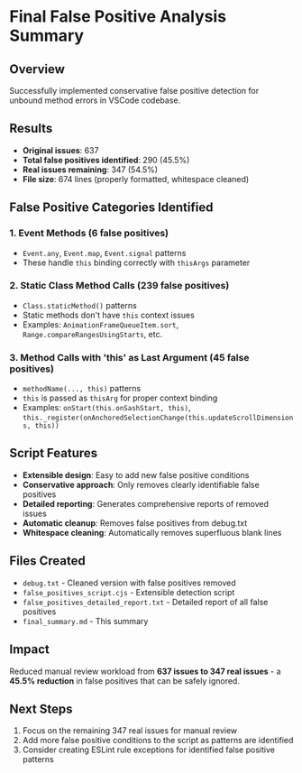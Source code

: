 # Final False Positive Analysis Summary

## Overview
Successfully implemented conservative false positive detection for unbound method errors in VSCode codebase.

## Results
- **Original issues**: 637
- **Total false positives identified**: 290 (45.5%)
- **Real issues remaining**: 347 (54.5%)
- **File size**: 674 lines (properly formatted, whitespace cleaned)

## False Positive Categories Identified

### 1. Event Methods (6 false positives)
- `Event.any`, `Event.map`, `Event.signal` patterns
- These handle `this` binding correctly with `thisArgs` parameter

### 2. Static Class Method Calls (239 false positives)
- `Class.staticMethod()` patterns
- Static methods don't have `this` context issues
- Examples: `AnimationFrameQueueItem.sort`, `Range.compareRangesUsingStarts`, etc.

### 3. Method Calls with 'this' as Last Argument (45 false positives)
- `methodName(..., this)` patterns
- `this` is passed as `thisArg` for proper context binding
- Examples: `onStart(this.onSashStart, this)`, `this._register(onAnchoredSelectionChange(this.updateScrollDimensions, this))`

## Script Features
- **Extensible design**: Easy to add new false positive conditions
- **Conservative approach**: Only removes clearly identifiable false positives
- **Detailed reporting**: Generates comprehensive reports of removed issues
- **Automatic cleanup**: Removes false positives from debug.txt
- **Whitespace cleaning**: Automatically removes superfluous blank lines

## Files Created
- `debug.txt` - Cleaned version with false positives removed
- `false_positives_script.cjs` - Extensible detection script
- `false_positives_detailed_report.txt` - Detailed report of all false positives
- `final_summary.md` - This summary

## Impact
Reduced manual review workload from **637 issues to 347 real issues** - a **45.5% reduction** in false positives that can be safely ignored.

## Next Steps
1. Focus on the remaining 347 real issues for manual review
2. Add more false positive conditions to the script as patterns are identified
3. Consider creating ESLint rule exceptions for identified false positive patterns
